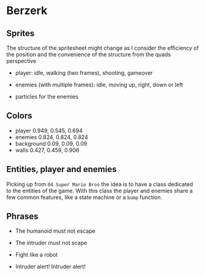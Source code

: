 # Berzerk

## Sprites

The structure of the spritesheet might change as I consider the efficiency of the position and the convenience of the structure from the quads perspective

- player: idle, walking (two frames), shooting, gameover

- enemies (with multiple frames): idle, moving up, right, down or left

- particles for the enemies

## Colors

- player 0.949, 0.545, 0.694
- enemies 0.824, 0.824, 0.824
- background 0.09, 0.09, 0.09
- walls 0.427, 0.459, 0.906

## Entities, player and enemies

Picking up from `04 Super Mario Bros` the idea is to have a class dedicated to the entities of the game. With this class the player and enemies share a few common features, like a state machine or a `bump` function.

## Phrases

- The humanoid must not escape

- The intruder must not scape

- Fight like a robot

- Intruder alert! Intruder alert!
